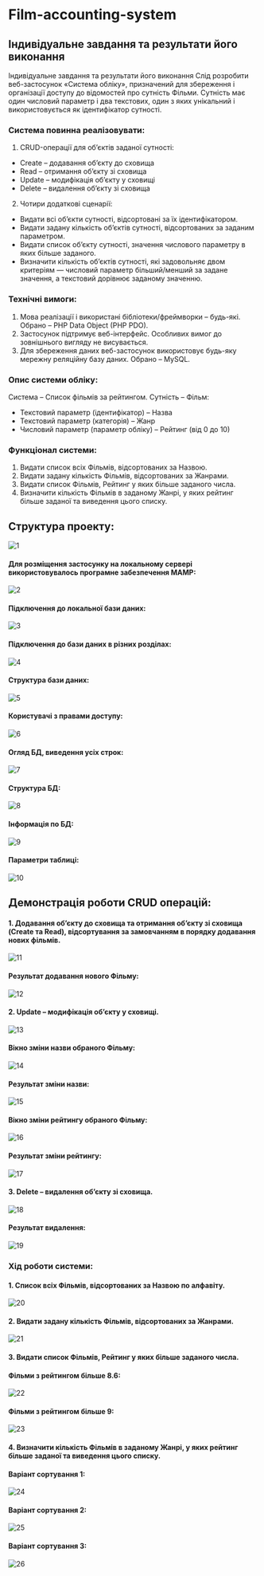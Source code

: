 # Film-accounting-system
## Індивідуальне завдання та результати його виконання
Індивідуальне завдання та результати його виконання
Слід розробити веб-застосунок «Система обліку», призначений для збереження і організації доступу до відомостей про сутність Фільми. Сутність має один числовий параметр і два текстових, один з яких унікальний і використовується як ідентифікатор сутності.
### Система повинна реалізовувати:
1. CRUD-операції для об’єктів заданої сутності:
  - Create – додавання об’єкту до сховища
  - Read – отримання об’єкту зі сховища
  - Update – модифікація об’єкту у сховищі
  - Delete – видалення об’єкту зі сховища
2. Чотири додаткові сценарії:
  - Видати всі об’єкти сутності, відсортовані за їх ідентифікатором.
  - Видати задану кількість об’єктів сутності, відсортованих за заданим параметром.
  - Видати список об’єкту сутності, значення числового параметру в яких більше заданого.
  - Визначити кількість об’єктів сутності, які задовольняє двом критеріям — числовий параметр більший/менший за задане значення, а текстовий дорівнює заданому значенню. 
### Технічні вимоги:
1. Мова реалізації і використані бібліотеки/фреймворки – будь-які. 
Обрано – PHP Data Object (PHP PDO).
2. Застосунок підтримує веб-інтерфейс. Особливих вимог до зовнішнього вигляду не висувається.
3. Для збереження даних веб-застосунок використовує будь-яку мережну реляційну базу даних. Обрано – MySQL.
### Опис системи обліку:
Система – Список фільмів за рейтингом.
Сутність – Фільм:
-	Текстовий параметр (ідентифікатор) – Назва
-	Текстовий параметр (категорія) – Жанр
-	Числовий параметр (параметр обліку) – Рейтинг (від 0 до 10)
### Функціонал системи:
1.	Видати список всіх Фільмів, відсортованих за Назвою.
2.	Видати задану кількість Фільмів, відсортованих за Жанрами.
3.	Видати список Фільмів, Рейтинг у яких більше заданого числа.
4.	Визначити кількість Фільмів в заданому Жанрі, у яких рейтинг більше заданої та виведення цього списку. 
## Структура проекту:
![1](https://raw.githubusercontent.com/penguih/Film-accounting-system/main/img_info/1.png)
#### Для розміщення застосунку на локальному сервері використовувалось програмне забезпечення MAMP:
![2](https://raw.githubusercontent.com/penguih/Film-accounting-system/main/img_info/2.png)
#### Підключення до локальної бази даних:
![3](https://raw.githubusercontent.com/penguih/Film-accounting-system/main/img_info/3.png)
#### Підключення до бази даних в різних розділах:
![4](https://raw.githubusercontent.com/penguih/Film-accounting-system/main/img_info/4.png)
#### Структура бази даних:
![5](https://raw.githubusercontent.com/penguih/Film-accounting-system/main/img_info/5.png)
#### Користувачі з правами доступу:
![6](https://raw.githubusercontent.com/penguih/Film-accounting-system/main/img_info/6.png)
#### Огляд БД, виведення усіх строк:
![7](https://raw.githubusercontent.com/penguih/Film-accounting-system/main/img_info/7.png)
#### Структура БД:
![8](https://raw.githubusercontent.com/penguih/Film-accounting-system/main/img_info/8.png)
#### Інформація по БД:
![9](https://raw.githubusercontent.com/penguih/Film-accounting-system/main/img_info/9.png)
#### Параметри таблиці:
![10](https://raw.githubusercontent.com/penguih/Film-accounting-system/main/img_info/10.png)
## Демонстрація роботи CRUD операцій:
#### 1. Додавання об’єкту до сховища та отримання об’єкту зі сховища (Create  та Read), відсортування за замовчанням в порядку додавання нових фільмів.
![11](https://raw.githubusercontent.com/penguih/Film-accounting-system/main/img_info/11.png)
#### Результат додавання нового Фільму:
![12](https://raw.githubusercontent.com/penguih/Film-accounting-system/main/img_info/12.png)
#### 2. Update – модифікація об’єкту у сховищі.
![13](https://raw.githubusercontent.com/penguih/Film-accounting-system/main/img_info/13.png)
#### Вікно зміни назви обраного Фільму:
![14](https://raw.githubusercontent.com/penguih/Film-accounting-system/main/img_info/14.png)
#### Результат зміни назви:
![15](https://raw.githubusercontent.com/penguih/Film-accounting-system/main/img_info/15.png)
#### Вікно зміни рейтингу обраного Фільму:
![16](https://raw.githubusercontent.com/penguih/Film-accounting-system/main/img_info/16.png)
#### Результат зміни рейтингу:
![17](https://raw.githubusercontent.com/penguih/Film-accounting-system/main/img_info/17.png)
#### 3. Delete – видалення об’єкту зі сховища.
![18](https://raw.githubusercontent.com/penguih/Film-accounting-system/main/img_info/18.png)
#### Результат видалення:
![19](https://raw.githubusercontent.com/penguih/Film-accounting-system/main/img_info/19.png)
### Хід роботи системи:
#### 1. Список всіх Фільмів, відсортованих за Назвою по алфавіту.
![20](https://raw.githubusercontent.com/penguih/Film-accounting-system/main/img_info/20.png)
#### 2. Видати задану кількість Фільмів, відсортованих за Жанрами.
![21](https://raw.githubusercontent.com/penguih/Film-accounting-system/main/img_info/21.png)
#### 3. Видати список Фільмів, Рейтинг у яких більше заданого числа.
#### Фільми з рейтингом більше 8.6:
![22](https://raw.githubusercontent.com/penguih/Film-accounting-system/main/img_info/22.png)
#### Фільми з рейтингом більше 9:
![23](https://raw.githubusercontent.com/penguih/Film-accounting-system/main/img_info/23.png)
#### 4. Визначити кількість Фільмів в заданому Жанрі, у яких рейтинг більше заданої та виведення цього списку.
#### Варіант сортування 1:
![24](https://raw.githubusercontent.com/penguih/Film-accounting-system/main/img_info/24.png)
#### Варіант сортування 2:
![25](https://raw.githubusercontent.com/penguih/Film-accounting-system/main/img_info/25.png)
#### Варіант сортування 3:
![26](https://raw.githubusercontent.com/penguih/Film-accounting-system/main/img_info/26.png)














